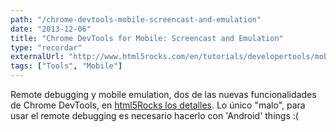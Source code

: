 ```yaml
---
path: "/chrome-devtools-mobile-screencast-and-emulation"
date: "2013-12-06"
title: "Chrome DevTools for Mobile: Screencast and Emulation"
type: "recordar"
externalUrl: "http://www.html5rocks.com/en/tutorials/developertools/mobile/"
tags: ["Tools", "Mobile"]
---
```


Remote debugging y mobile emulation, dos de las nuevas funcionalidades de Chrome DevTools, en [html5Rocks los detalles](http://www.html5rocks.com/en/tutorials/developertools/mobile/). Lo único "malo", para usar el remote debugging es necesario hacerlo con 'Android' things :(
